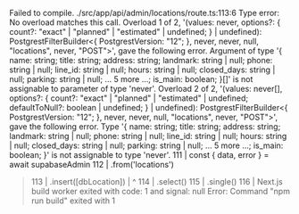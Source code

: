 Failed to compile.
./src/app/api/admin/locations/route.ts:113:6
Type error: No overload matches this call.
  Overload 1 of 2, '(values: never, options?: { count?: "exact" | "planned" | "estimated" | undefined; } | undefined): PostgrestFilterBuilder<{ PostgrestVersion: "12"; }, never, never, null, "locations", never, "POST">', gave the following error.
    Argument of type '{ name: string; title: string; address: string; landmark: string | null; phone: string | null; line_id: string | null; hours: string | null; closed_days: string | null; parking: string | null; ... 5 more ...; is_main: boolean; }[]' is not assignable to parameter of type 'never'.
  Overload 2 of 2, '(values: never[], options?: { count?: "exact" | "planned" | "estimated" | undefined; defaultToNull?: boolean | undefined; } | undefined): PostgrestFilterBuilder<{ PostgrestVersion: "12"; }, never, never, null, "locations", never, "POST">', gave the following error.
    Type '{ name: string; title: string; address: string; landmark: string | null; phone: string | null; line_id: string | null; hours: string | null; closed_days: string | null; parking: string | null; ... 5 more ...; is_main: boolean; }' is not assignable to type 'never'.
  111 |   const { data, error } = await supabaseAdmin
  112 |     .from('locations')
> 113 |     .insert([dbLocation])
      |      ^
  114 |     .select()
  115 |     .single()
  116 |
Next.js build worker exited with code: 1 and signal: null
Error: Command "npm run build" exited with 1